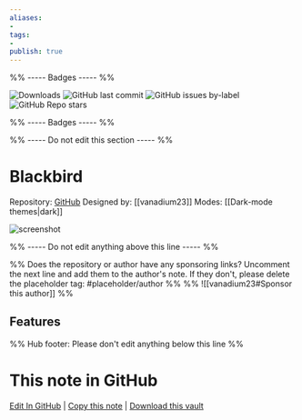```yaml
---
aliases:
- 
tags: 
- 
publish: true
---
```


%% ----- Badges ----- %%

![Downloads](https://img.shields.io/badge/downloads-4350-573E7A?style=for-the-badge&logo=)
![GitHub last commit](https://img.shields.io/github/last-commit/vanadium23/obsidian-blackbird-theme?color=573E7A&label=last%20update&logo=github&style=for-the-badge)
![GitHub issues by-label](https://img.shields.io/github/issues/vanadium23/obsidian-blackbird-theme/help%20wanted?color=573E7A&logo=github&style=for-the-badge) 
![GitHub Repo stars](https://img.shields.io/github/stars/vanadium23/obsidian-blackbird-theme?color=573E7A&logo=github&style=for-the-badge)

%% ----- Badges ----- %%

%% ----- Do not edit this section ----- %%

# Blackbird

Repository: [GitHub](https://github.com/vanadium23/obsidian-blackbird-theme)
Designed by: [[vanadium23]]
Modes: [[Dark-mode themes|dark]]



![screenshot](https://github.com/vanadium23/obsidian-blackbird-theme/raw/master/images/example.png)

%% ----- Do not edit anything above this line ----- %% 

%% Does the repository or author have any sponsoring links? Uncomment the next line and add them to the author's note. If they don't, please delete the placeholder tag: #placeholder/author %%
%% ![[vanadium23#Sponsor this author]] %%


## Features



%% Hub footer: Please don't edit anything below this line %%

# This note in GitHub

<span class="git-footer">[Edit In GitHub](https://github.dev/obsidian-community/obsidian-hub/blob/main/02%20-%20Community%20Expansions/02.05%20All%20Community%20Expansions/Themes/Blackbird.md "git-hub-edit-note") | [Copy this note](https://raw.githubusercontent.com/obsidian-community/obsidian-hub/main/02%20-%20Community%20Expansions/02.05%20All%20Community%20Expansions/Themes/Blackbird.md "git-hub-copy-note") | [Download this vault](https://github.com/obsidian-community/obsidian-hub/archive/refs/heads/main.zip "git-hub-download-vault") </span>
